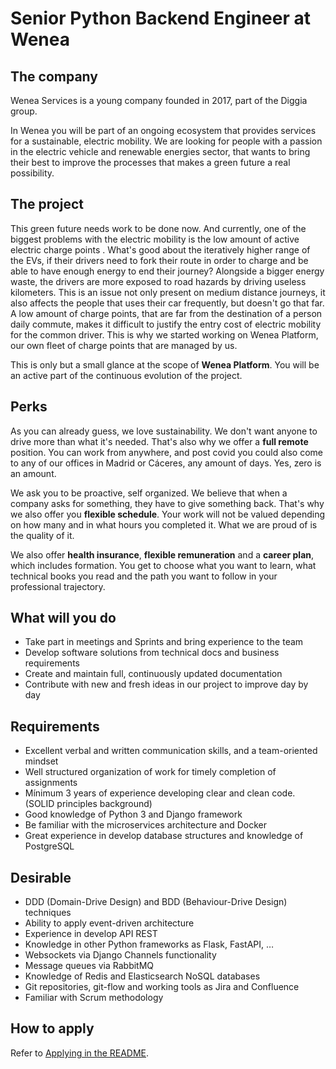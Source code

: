 # Senior Python Backend Engineer at Wenea

## The company

Wenea Services is a young company founded in 2017, part of the Diggia group.

In Wenea you will be part of an ongoing ecosystem that provides services for a sustainable, electric mobility. We are looking for people with a passion in the electric vehicle and renewable energies sector, that wants to bring their best to improve the processes that makes a green future a real possibility.


## The project

This green future needs work to be done now. And currently, one of the biggest problems with the electric mobility is the low amount of active electric charge points . What's good about the iteratively higher range of the EVs, if their drivers need to fork their route in order to charge and be able to have enough energy to end their journey? Alongside a bigger energy waste, the drivers are more exposed to road hazards by driving useless kilometers. This is an issue not only present on medium distance journeys, it also affects the people that uses their car frequently, but doesn't go that far. A low amount of charge points, that are far from the destination of a person daily commute, makes it difficult to justify the entry cost of electric mobility for the common driver. This is why we started working on Wenea Platform, our own fleet of charge points that are managed by us.

This is only but a small glance at the scope of **Wenea Platform**.
You will be an active part of the continuous evolution of the project.


## Perks

As you can already guess, we love sustainability. We don't want anyone to drive more than what it's needed. That's also why we offer a **full remote** position. You can work from anywhere, and post covid you could also come to any of our offices in Madrid or Cáceres, any amount of days. Yes, zero is an amount.

We ask you to be proactive, self organized. We believe that when a company asks for something, they have to give something back. That's why we also offer you **flexible schedule**. Your work will not be valued depending on how many and in what hours you completed it. What we are proud of is the quality of it.

We also offer **health insurance**, **flexible remuneration** and a **career plan**, which includes formation. You get to choose what you want to learn, what technical books you read and the path you want to follow in your professional trajectory.


## What will you do

- Take part in meetings and Sprints and bring experience to the team
- Develop software solutions from technical docs and business requirements
- Create and maintain full, continuously updated documentation
- Contribute with new and fresh ideas in our project to improve day by day


## Requirements

- Excellent verbal and written communication skills, and a team-oriented mindset
- Well structured organization of work for timely completion of assignments
- Mínimum 3 years of experience developing clear and clean code. (SOLID principles background)
- Good knowledge of Python 3 and Django framework
- Be familiar with the microservices architecture and Docker
- Great experience in develop database structures and knowledge of PostgreSQL


## Desirable

- DDD (Domain-Drive Design) and BDD (Behaviour-Drive Design) techniques
- Ability to apply event-driven architecture
- Experience in develop API REST
- Knowledge in other Python frameworks as Flask, FastAPI, …
- Websockets via Django Channels functionality
- Message queues via RabbitMQ
- Knowledge of Redis and Elasticsearch NoSQL databases
- Git repositories, git-flow and working tools as Jira and Confluence
- Familiar with Scrum methodology

## How to apply

Refer to [Applying in the README](README.md#Applying).
